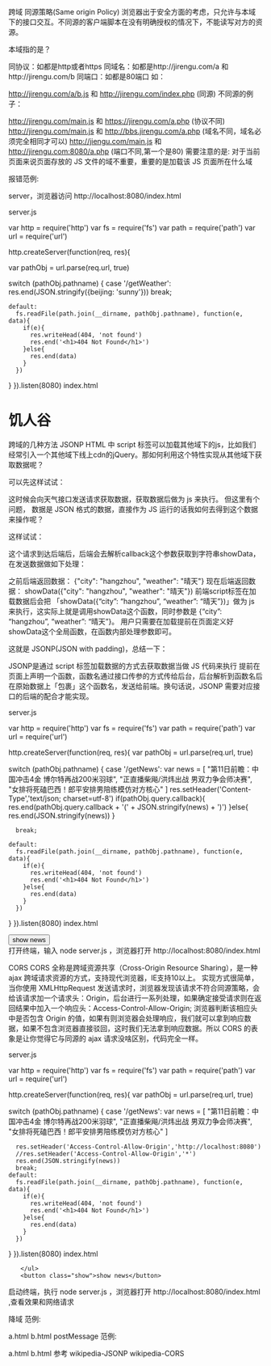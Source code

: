 跨域
同源策略(Same origin Policy)
浏览器出于安全方面的考虑，只允许与本域下的接口交互。不同源的客户端脚本在没有明确授权的情况下，不能读写对方的资源。

本域指的是？

同协议：如都是http或者https
同域名：如都是http://jirengu.com/a 和http://jirengu.com/b
同端口：如都是80端口
如：

http://jirengu.com/a/b.js 和 http://jirengu.com/index.php (同源)
不同源的例子：

http://jirengu.com/main.js 和 https://jirengu.com/a.php (协议不同)
http://jirengu.com/main.js 和 http://bbs.jirengu.com/a.php (域名不同，域名必须完全相同才可以)
http://jiengu.com/main.js 和 http://jirengu.com:8080/a.php (端口不同,第一个是80)
需要注意的是: 对于当前页面来说页面存放的 JS 文件的域不重要，重要的是加载该 JS 页面所在什么域

报错范例:

server，浏览器访问 http://localhost:8080/index.html

server.js

var http = require('http')
var fs = require('fs')
var path = require('path')
var url = require('url')

http.createServer(function(req, res){

  var pathObj = url.parse(req.url, true)

  switch (pathObj.pathname) {
    case '/getWeather':
      res.end(JSON.stringify({beijing: 'sunny'}))
      break;

    default:
      fs.readFile(path.join(__dirname, pathObj.pathname), function(e, data){
        if(e){
          res.writeHead(404, 'not found')
          res.end('<h1>404 Not Found</h1>')
        }else{
          res.end(data)
        }
      }) 
  }
}).listen(8080)
index.html

<h1>饥人谷</h1>
<script>
  var xhr = new XMLHttpRequest()
  xhr.open('GET','http://localhost:8080/getWeather', true)
  xhr.send()
  xhr.onload = function(){
    console.log(xhr.responseText)
  }
</script>
跨域的几种方法
JSONP
HTML 中 script 标签可以加载其他域下的js，比如我们经常引入一个其他域下线上cdn的jQuery。那如何利用这个特性实现从其他域下获取数据呢？

可以先这样试试：

<script src="http://api.jirengu.com/weather.php"></script>
这时候会向天气接口发送请求获取数据，获取数据后做为 js 来执行。 但这里有个问题， 数据是 JSON 格式的数据，直接作为 JS 运行的话我如何去得到这个数据来操作呢？

这样试试：

<script src="http://api.jirengu.com/weather.php?callback=showData"></script>
这个请求到达后端后，后端会去解析callback这个参数获取到字符串showData，在发送数据做如下处理：

之前后端返回数据： {"city": "hangzhou", "weather": "晴天"} 现在后端返回数据： showData({"city": "hangzhou", "weather": "晴天"}) 前端script标签在加载数据后会把 「showData({“city”: “hangzhou”, “weather”: “晴天”})」做为 js 来执行，这实际上就是调用showData这个函数，同时参数是 {“city”: “hangzhou”, “weather”: “晴天”}。 用户只需要在加载提前在页面定义好showData这个全局函数，在函数内部处理参数即可。

<script>
function showData(ret){
console.log(ret);
}
</script>
<script src="http://api.jirengu.com/weather.php?callback=showData"></script>
这就是 JSONP(JSON with padding)，总结一下：

JSONP是通过 script 标签加载数据的方式去获取数据当做 JS 代码来执行 提前在页面上声明一个函数，函数名通过接口传参的方式传给后台，后台解析到函数名后在原始数据上「包裹」这个函数名，发送给前端。换句话说，JSONP 需要对应接口的后端的配合才能实现。

server.js


var http = require('http')
var fs = require('fs')
var path = require('path')
var url = require('url')

http.createServer(function(req, res){
  var pathObj = url.parse(req.url, true)

  switch (pathObj.pathname) {
    case '/getNews':
      var news = [
        "第11日前瞻：中国冲击4金 博尔特再战200米羽球",
        "正直播柴飚/洪炜出战 男双力争会师决赛",
        "女排将死磕巴西！郎平安排男陪练模仿对方核心"
        ]
      res.setHeader('Content-Type','text/json; charset=utf-8')
      if(pathObj.query.callback){
        res.end(pathObj.query.callback + '(' + JSON.stringify(news) + ')')
      }else{
        res.end(JSON.stringify(news))
      }

      break;

    default:
      fs.readFile(path.join(__dirname, pathObj.pathname), function(e, data){
        if(e){
          res.writeHead(404, 'not found')
          res.end('<h1>404 Not Found</h1>')
        }else{
          res.end(data)
        }
      }) 
  }
}).listen(8080)
index.html

<!DOCTYPE html>
<html>
<body>
  <div class="container">
    <ul class="news">
    </ul>
    <button class="show">show news</button>
  </div>

<script>

  $('.show').addEventListener('click', function(){
    var script = document.createElement('script');
    script.src = 'http://127.0.0.1:8080/getNews?callback=appendHtml';
    document.head.appendChild(script);
    document.head.removeChild(script);
  })

  function appendHtml(news){
    var html = '';
    for( var i=0; i<news.length; i++){
      html += '<li>' + news[i] + '</li>';
    }
    console.log(html);
    $('.news').innerHTML = html;
  }

  function $(id){
    return document.querySelector(id);
  }
</script>

</html>
打开终端，输入 node server.js ，浏览器打开 http://localhost:8080/index.html

CORS
CORS 全称是跨域资源共享（Cross-Origin Resource Sharing），是一种 ajax 跨域请求资源的方式，支持现代浏览器，IE支持10以上。 实现方式很简单，当你使用 XMLHttpRequest 发送请求时，浏览器发现该请求不符合同源策略，会给该请求加一个请求头：Origin，后台进行一系列处理，如果确定接受请求则在返回结果中加入一个响应头：Access-Control-Allow-Origin; 浏览器判断该相应头中是否包含 Origin 的值，如果有则浏览器会处理响应，我们就可以拿到响应数据，如果不包含浏览器直接驳回，这时我们无法拿到响应数据。所以 CORS 的表象是让你觉得它与同源的 ajax 请求没啥区别，代码完全一样。

server.js


var http = require('http')
var fs = require('fs')
var path = require('path')
var url = require('url')

http.createServer(function(req, res){
  var pathObj = url.parse(req.url, true)

  switch (pathObj.pathname) {
    case '/getNews':
      var news = [
        "第11日前瞻：中国冲击4金 博尔特再战200米羽球",
        "正直播柴飚/洪炜出战 男双力争会师决赛",
        "女排将死磕巴西！郎平安排男陪练模仿对方核心"
        ]

      res.setHeader('Access-Control-Allow-Origin','http://localhost:8080')
      //res.setHeader('Access-Control-Allow-Origin','*')
      res.end(JSON.stringify(news))
      break;
    default:
      fs.readFile(path.join(__dirname, pathObj.pathname), function(e, data){
        if(e){
          res.writeHead(404, 'not found')
          res.end('<h1>404 Not Found</h1>')
        }else{
          res.end(data)
        }
      }) 
  }
}).listen(8080)
index.html

<!DOCTYPE html>
<html>
<body>
  <div class="container">
    <ul class="news">

    </ul>
    <button class="show">show news</button>
  </div>

<script>

  $('.show').addEventListener('click', function(){
    var xhr = new XMLHttpRequest()
    xhr.open('GET', 'http://127.0.0.1:8080/getNews', true)
    xhr.send()
    xhr.onload = function(){
      appendHtml(JSON.parse(xhr.responseText))
    }
  })

  function appendHtml(news){
    var html = ''
    for( var i=0; i<news.length; i++){
      html += '<li>' + news[i] + '</li>'
    }
    $('.news').innerHTML = html
  }

  function $(selector){
    return document.querySelector(selector)
  }
</script>



</html>
启动终端，执行 node server.js ，浏览器打开 http://localhost:8080/index.html ,查看效果和网络请求

降域
范例:

a.html
b.html
postMessage
范例:

a.html
b.html
参考
wikipedia-JSONP
wikipedia-CORS